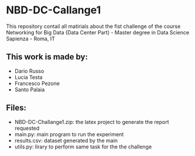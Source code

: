 # NBD-DC-Callange1
This repository contail all matirials about the fist challenge of the course Networking for Big Data (Data Center Part) - Master degree in Data Science Sapienza - Roma, IT

## This work is made by:
* Dario Russo
* Lucia Testa
* Francesco Pezone
* Santo Palaia

## Files:
* NBD-DC-Challange1.zip: the latex project to generate the report requested
* main.py: main program to run the experiment
* results.csv: dataset generated by the main
* utils.py: lirary to perform same task for the the challenge
